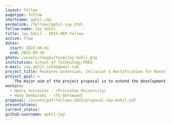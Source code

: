 ```yaml
---
layout: fellow
pagetype: fellow
shortname: gohil-jay
permalink: /fellows/gohil-jay.html
fellow-name: Jay Gohil
title: Jay Gohil - IRIS-HEP Fellow
active: True
dates:
  start: 2022-06-01
  end: 2022-09-30
photo: /assets/images/team/Jay-Gohil.png
institution: School of Technology PDEU
e-mail: jay.gohil.info@gmail.com
project_title: Features Extension, Inclusion & Rectification for Boost-Histogram
project_goal: >
    The major aim of the project proposal is to extend the development of boost-histogram tool through new features additions, core function changes, edge-case covers, bug fixes and more exhaustive documentation. This extension of the tool will result in making the tool better by improving performance, widening usability, easier readability (of documentation), covering of varied applications, and meticulous fine-tuning of functions.
mentors:
  - Henry Schreiner - (Princeton University)
  - Hans Dembinski - (TU Dortmund)
proposal: /assets/pdf/fellows-2022/proposal-Jay-Gohil.pdf
presentations:
current_status:
github-username: gohil-jay
---
```

